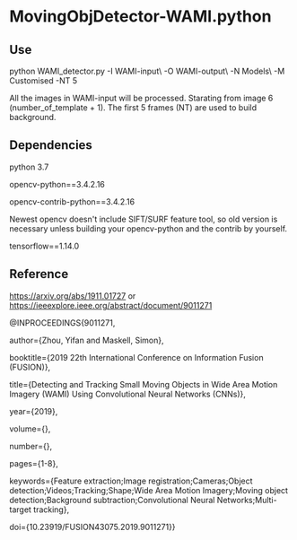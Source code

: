 # MovingObjDetector-WAMI.python

## Use
python WAMI_detector.py -I WAMI-input\ -O WAMI-output\ -N Models\ -M Customised -NT 5

All the images in WAMI-input will be processed. Starating from image 6 (number_of_template + 1). The first 5 frames (NT) are used to build background.

## Dependencies
python 3.7

opencv-python==3.4.2.16

opencv-contrib-python==3.4.2.16

Newest opencv doesn't include SIFT/SURF feature tool, so old version is necessary unless building your opencv-python and the contrib by yourself.

tensorflow==1.14.0

## Reference

https://arxiv.org/abs/1911.01727 or https://ieeexplore.ieee.org/abstract/document/9011271

@INPROCEEDINGS{9011271,

author={Zhou, Yifan and Maskell, Simon},

booktitle={2019 22th International Conference on Information Fusion (FUSION)}, 

title={Detecting and Tracking Small Moving Objects in Wide Area Motion Imagery (WAMI) Using Convolutional Neural Networks (CNNs)}, 

year={2019},

volume={},

number={},

pages={1-8},

keywords={Feature extraction;Image registration;Cameras;Object detection;Videos;Tracking;Shape;Wide Area Motion Imagery;Moving object detection;Background subtraction;Convolutional Neural Networks;Multi-target tracking},

doi={10.23919/FUSION43075.2019.9011271}}
